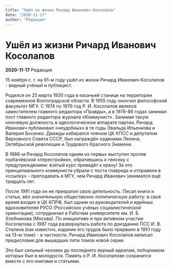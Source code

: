 ```yaml
---
title: "Ушёл из жизни Ричард Иванович Косолапов"
date: "2020-11-17"
author: "Редакция"
---
```


# Ушёл из жизни Ричард Иванович Косолапов

**2020-11-17** Редакция

15 ноября с. г. на 91-м году ушёл из жизни Ричард Иванович Косолапов - видный учёный и публицист.

Родился он 25 марта 1930 года в казачьей станице на территории современной Волгоградской области. В 1955 году окончил философский факультет МГУ. С 1974 по 1976 год Р. И. Косолапов являлся заместителем главного редактора «Правды», а в 1976-86 годах занимал пост главного редактора журнала «Коммунист». Занимая такую ключевую должность в идеологическом аппарате партии, Ричард Иванович публиковал «неудобных» в те годы Эвальда Ильенкова и Валерия Босенко. Дважды избирался членом ЦК КПСС и депутатом Верховного Совета СССР, был награждён орденами Ленина, Октябрьской революции и Трудового Красного Знамени.

В 1986-м Ричард Косолапов одним из первых выступил против горбачёвской «перестройки», обратившись к генсеку с предупреждением: взятый курс приведёт к краху! За это принципиального коммуниста убрали с поста главреда и отправили в «ссылку» - преподавать в МГУ, чем Ричард Иванович занимался ещё тридцать лет.

После 1991 года он не прекратил свою дятельность. Писал книги и статьи, вёл значительную общественно-политическую работу: в своё время входил в ЦК КПРФ, был одним из руководителей и идейных вдохновителей РУСО (Российских учёных социалистической ориентации), сотрудничал в Рабочем университете им. И. Б. Хлебникова (Москва). По инициативе и при активном участии Косолапова с 1997 года развернулась работа по доизданию ПСС И. В. Сталина (как известно, издание его трудов было прервано в 1951 году на 13-м томе) - в частности, Ричард Иванович Косолапов написал предисловия для вышедших пяти томов новой серии.

Это был сильный человек до последнего верный идеалам, поборником которых был в молодости. Память о Р. И. Косолапове сохранится вместе с его книгами и статьями.